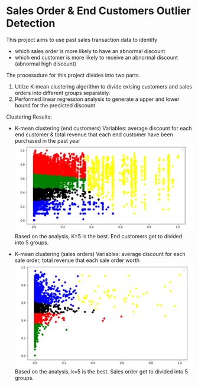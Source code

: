 # Sales Order & End Customers Outlier Detection
This project aims to use past sales transaction data to identify
  -  which sales order is more likely to have an abnormal discount 
  -  which end customer is more likely to receive an abnormal discount (abnormal high discount)

The processdure for this project divides into two parts.
  1. Utilze K-mean clustering algorithm to divide exising customers and sales orders into different groups separately. 
  2. Performed linear regression analysis to generate a upper and lower bound for the predicted discount 
  
Clustering Results:
  - K-mean clustering (end customers)
Variables: average discount for each end customer & total revenue that each end customer have been purchased in the past year
![alt text](https://github.com/cyl7621/Customer-Clustering/blob/main/K-MeanClustering_EndCustomer.PNG)
Based on the analysis, K=5 is the best. End customers get to divided into 5 groups.

- K-mean clustering (sales orders)
Variables: average discount for each sale order, total revenue that each sale order worth
![alt text](https://github.com/cyl7621/Customer-Clustering/blob/main/K-MeanClustering_SalesOrder.PNG)
Based on the analysis, k=5 is the best. Sales order get to divided into 5 groups.

